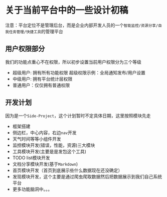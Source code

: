 # 关于当前平台中的一些设计初稿

注意：平台定位不是管理后台，而是企业内部开发人员的一个`智能监控/资源分享/自我任务管理/快捷工具`的管理平台

## 用户权限部分

我们的功能点重心不在权限，所以初步设置当前用户权限分为三个等级

- 超级用户: 拥有所有功能权限 超级权限示例：全局通知发布/用户设置
- 中级用户: 拥有平台统计层权限
- 普通用户：仅仅拥有普通权限


## 开发计划

因为是一个`Side-Project`，这个计划暂时不定具体日期，这里按照模块先走

- 框架搭建
- 侧边栏，中心内容，右边`nav`开发
- 天气时间等等小组件开发
- 监控模块开发(错误，性能，资源)三大模块
- 工具模块开发(主要是是发包这个工具)
- TODO list模块开发
- 文档分享模块开发(基于`Markdown`)
- 首页模块开发（首页到底展示些什么数据现在还没确定）
- 发现模块开发，这个主要是通过爬虫爬取数据然后把数据展示到我们自己系统平台
- 更多功能脑洞中。。。


